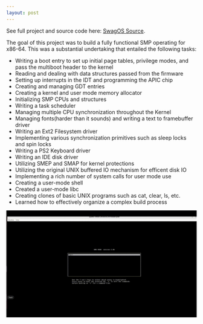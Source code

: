 ```yaml
---
layout: post
---
```


See full project and source code here: [SwagOS Source](https://github.com/ColeStrickler/swagOS/tree/main).


The goal of this project was to build a fully functional SMP operating for x86-64. This was a substantial undertaking that entailed the following tasks:
*   Writing a boot entry to set up initial page tables, privilege modes, and pass the multiboot header to the kernel
*   Reading and dealing with data structures passed from the firmware
*   Setting up interrupts in the IDT and programming the APIC chip
*   Creating and managing GDT entries
*   Creating a kernel and user mode memory allocator
*   Initializing SMP CPUs and structures
*   Writing a task scheduler
*   Managing multiple CPU synchronization throughout the Kernel
*   Managing fonts(harder than it sounds) and writing a text to framebuffer driver
*   Writing an Ext2 Filesystem driver
*   Implementing various synchronization primitives such as sleep locks and spin locks
*   Writing a PS2 Keyboard driver
*   Writing an IDE disk driver
*   Utilizing SMEP and SMAP for kernel protections
*   Utilizing the original UNIX buffered IO mechanism for efficent disk IO
*   Implementing a rich number of system calls for user mode use
*   Creating a user-mode shell 
*   Created a user-mode libc
*   Creating clones of basic UNIX programs such as cat, clear, ls, etc.
*   Learned how to effectively organize a complex build process

![swagos-terminal](/assets/img/swagos.gif)